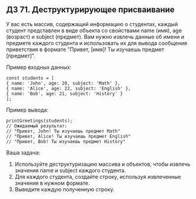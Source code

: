 ## ДЗ 71. Деструктурирующее присваивание
У вас есть массив, содержащий информацию о студентах, каждый студент представлен в виде объекта со свойствами name (имя), age (возраст) и subject (предмет). Вам нужно извлечь данные об имени и предмете каждого студента и использовать их для вывода сообщения приветствия в формате "Привет, [имя]! Ты изучаешь предмет [предмет]".

Пример входных данных:
```
const students = [ 
{ name: 'John', age: 20, subject: 'Math' }, 
{ name: 'Alice', age: 22, subject: 'English' }, 
{ name: 'Bob', age: 21, subject: 'History' } 
]; 
```
Пример вывода:
```
printGreetings(students); 
// Ожидаемый результат: 
// "Привет, John! Ты изучаешь предмет Math" 
// "Привет, Alice! Ты изучаешь предмет English" 
// "Привет, Bob! Ты изучаешь предмет History" 
```
Ваша задача:
1. Используйте деструктуризацию массива и объектов, чтобы извлечь значения name и subject каждого студента.
2. Для каждого студента, создайте строку, используя извлеченные значения в нужном формате.
3. Выведите каждую полученную строку.